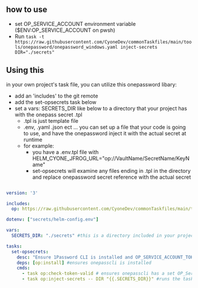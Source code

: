 ## how to use
 - set OP_SERVICE_ACCOUNT environment variable ($ENV:OP_SERVICE_ACCOUNT on pwsh)
 - Run ` task -t https://raw.githubusercontent.com/CyoneDev/commonTaskfiles/main/tools/onepassword/onepassword_windows.yaml inject-secrets DIR="./secrets"
`

## Using this
in your own project's task file, you can utilize this onepassword libary:
- add an 'includes' to the git remote 
- add the set-opsecrets task below
- set a vars: SECRETS_DIR like below to a directory that your project has with the onepass secret .tpl
  - .tpl is just template file 
  - .env, .yaml .json ect ... you can set up a file that your code is going to use, and have the onepassword inject it with the actual secret at runtime    
  - for example: 
    - you have a .env.tpl file with HELM_CYONE_JFROG_URL="op://VaultName/SecretName/KeyName"
    - set-opsecrets will examine any files ending in .tpl in the directory and replace onepassword secret reference with the actual secret
    
```yaml 

version: '3'

includes:
  op: https://raw.githubusercontent.com/CyoneDev/commonTaskfiles/main/tools/onepassword/onepassword_{{OS}}.yaml # This is the remote taskfile in the git repo

dotenv: ["secrets/helm-config.env"]

vars:
  SECRETS_DIR: "./secrets" #this is a directory included in your project that contains '.tpl' files to replace with secrets from onepass 

tasks:
  set-opsecrets:
    desc: "Ensure 1Password CLI is installed and OP_SERVICE_ACCOUNT_TOKEN is set. Inject secrets into .env file."
    deps: [op:install] #ensures onepasscli is installed
    cmds:
      - task op:check-token-valid # ensures onepasscli has a set OP_Service_Account_Token environment variable
      - task op:inject-secrets -- DIR "{{.SECRETS_DIR}}" #runs the task that will replace tokens in any .tpl file in the SECRETS_DIR directory

```
